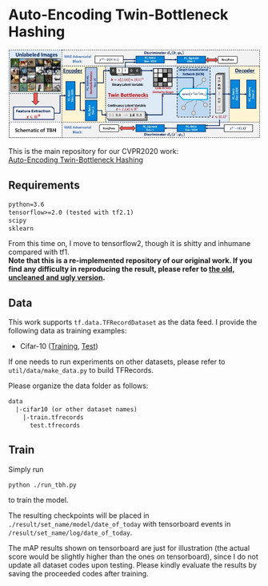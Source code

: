 # Auto-Encoding Twin-Bottleneck Hashing

![fig](pic/pic.jpg)

This is the main repository for our CVPR2020 work:\
[Auto-Encoding Twin-Bottleneck Hashing]()

## Requirements
```angular2
python=3.6
tensorflow>=2.0 (tested with tf2.1)
scipy
sklearn
```
From this time on, I move to tensorflow2, though it is shitty and inhumane compared with tf1. \
**Note that this is a re-implemented repository of our original work. 
If you find any difficulty in reproducing the result, please refer to [the old, uncleaned and ugly version](https://github.com/ymcidence/GraphBinary).**

## Data
This work supports `tf.data.TFRecordDataset` as the data feed. 
I provide the following data as training examples:
* Cifar-10 ([Training](https://drive.google.com/open?id=1Ie0ucwA1r5tG9pETWbYaR50Y2Mz76h0A), [Test](https://drive.google.com/open?id=1GdHaetvz6cwo2UE7_epMFci62ViNiDjB))

If one needs to run experiments on other datasets, please refer to `util/data/make_data.py` to build TFRecords.

Please organize the data folder as follows:
```angular2
data
  |-cifar10 (or other dataset names)
    |-train.tfrecords
      test.tfrecords
```

## Train
Simply run
```angular2
python ./run_tbh.py
```
to train the model.

The resulting checkpoints will be placed in `./result/set_name/model/date_of_today` with tensorboard events in `/result/set_name/log/date_of_today`.

The mAP results shown on tensorboard are just for illustration (the actual score would be slightly higher than the ones on tensorboard), 
since I do not update all dataset codes upon testing. Please kindly evaluate the results by saving the proceeded codes after training.